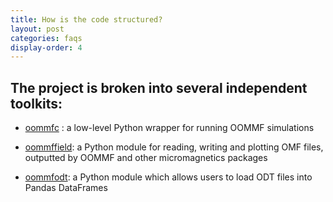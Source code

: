 ```yaml
---
title: How is the code structured?
layout: post
categories: faqs
display-order: 4
---
```


## The project is broken into several independent toolkits:

* [oommfc](https://github.com/joommf/oommfc) : a low-level Python wrapper for
  running OOMMF simulations

* [oommffield](https://github.com/joommf-attic/oommffield): a Python module for reading, writing and plotting OMF files,
  outputted by OOMMF and other micromagnetics packages

* [oommfodt](https://github.com/joommf/oommfodt): a Python module which allows users to load ODT files into Pandas DataFrames
